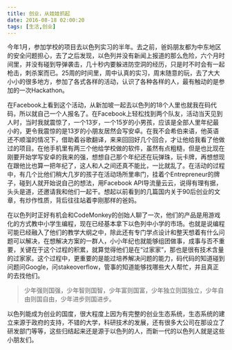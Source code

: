 ```yaml
---
title: 创业，从娃娃抓起
date: 2016-08-18 02:00:20
tags: [生活,创业]
---
```

今年1月，参加学校的项目去以色列实习的半年。去之前，爸妈朋友都为中东地区的安全问题担心，去了之后发现，以色列并没有新闻上报道的那么危险，六个月时间里，并没有碰到导弹袭击，几十秒内要躲进防空洞的经历，只是时不时会有一起枪击，刺杀案而已。25周的时间里，周中认真的实习，周末随意的玩，去了大大小小的很多地方，参加了各式各样的活动，认识了各种各样的人，最有触动的是参加的一次Hackathon。

<!-- more -->

在Facebook上看到这个活动，从新加坡一起去以色列的18个人里也就我在码代码，所以就自己一个人报名了。在Facebook上轻松找到两个队友，活动当天见到人时，当时我就震惊了，一个13岁，一个15岁的小男孩，应该是全部人里年纪最小的，更令我震惊的是13岁的小朋友居然会写安卓。在我不会希伯来语，他英语还不顺溜的情况下，借助着谷歌翻译，来来回回好几个回合，才让他给我看了他做过的项目。在他手机里有两三个他给学校做的软件，虽然有点粗糙，但是也比现在刚要开始学写安卓的我来的强，想想自己那个年纪还在玩弹珠，玩卡牌，再想想现在跟他比也算一把年纪了，这人和人之间还真不能比，一比就乱了。在活动的过程中，有几个比他们稍大几岁的孩子在活动场所里串门，挂着个Entrepreneur的牌子，碰到人就开始说自己的想法，用Facebook API导流量云云，说得有理有据，头头是道，还邀请我和他们一起干。想起以前看到的几篇国内关于90后创业的文章，有炒作性质，背后往往站着李刚那样的爸妈。

在以色列时正好有机会和CodeMonkey的创始人聊了一次，他们的产品是用游戏化的方式教中小学生编程，现在已经基本拿下以色列中小学的市场。也就是说编程可能已经融入了他们的教学大纲之中，除此还有专门学点设计和整天想着有什么问题可以解决，在想解决方案的一群人，小小年纪也就能够组团做事，成事与否不重要，关键在于这个过程的积累，就算觉得他们是在“过家家”，那也是很有技术含量的过家家。这个过程中，更重要的是能过培养解决问题的能力，码代码的知道碰到问题问Google，问stakeoverflow，管事的知道能够找哪些大人帮忙，并且真正的去找他们。
> 少年强则国强，少年智则国智，少年富则国富，少年独立则国独立，少年自由则国自由，少年进步则国进步。

以色列能成为创业的国度，很大程度上因为有完整的创业生态系统，生态系统的建立来源于政府的支持，不错的大学，科研技术的发展，还有很多大公司在那设立了研发部门等等，这些归结起来还是源于以色列的人，而新一代的以色列人就是这些小朋友们。
